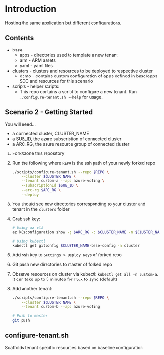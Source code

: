 # Introduction

Hosting the same application but different configurations.

## Contents

* base
  * apps - directories used to template a new tenant
  * arm - ARM assets
  * yaml - yaml files
* clusters - clusters and resources to be deployed to respective cluster
  * demo - contains custom configuration of apps defined in base/apps SCC and resources for this scenario
* scripts - helper scripts:
  * This repo contains a script to configure a new tenant. Run `./configure-tenant.sh --help` for usage.

## Scenario 2 - Getting Started

You will need...

* a connected cluster, CLUSTER_NAME
* a SUB_ID, the azure subscription of connected cluster
* a ARC_RG, the azure resource group of connected cluster

1. Fork/clone this repository
1. Run the following where `REPO` is the ssh path of your newly forked repo

    ```bash
    ./scripts/configure-tenant.sh --repo $REPO \
        --cluster $CLUSTER_NAME \
        --tenant custom-a --app azure-voting \
        --subscriptionId $SUB_ID \
        --arc-rg $ARC_RG \
        --deploy
    ```

1. You should see new directories corresponding to your cluster and tenant in the `clusters` folder
1. Grab ssh key:
  
    ```sh
    # Using az cli
    az k8sconfiguration show -g $ARC_RG -c $CLUSTER_NAME -n $CLUSTER_NAME-base-config

    # Using kubectl
    kubectl get gitconfig $CLUSTER_NAME-base-config -n cluster
    ```

1. Add ssh key to `Settings > Deploy Keys` of forked repo
1. Git push new directories to master of forked repo
1. Observe resources on cluster via kubectl: `kubectl get all -n custom-a`. It can take up to 5 minutes for `flux` to sync (default)
1. Add another tenant:

    ```sh
    ./scripts/configure-tenant.sh --repo $REPO \
        --cluster $CLUSTER_NAME \
        --tenant custom-b --app azure-voting

    # Push to master
    git push
    ```

## configure-tenant.sh

Scaffolds tenant specific resources based on baseline configuration
